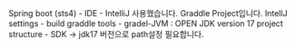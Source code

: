 Spring boot (sts4) - IDE - IntelliJ 사용했습니다. Graddle Project입니다.
IntellJ settings - build graddle tools - gradel-JVM : OPEN JDK version 17 
project structure - SDK -> jdk17 버전으로 path설정 필요합니다.
